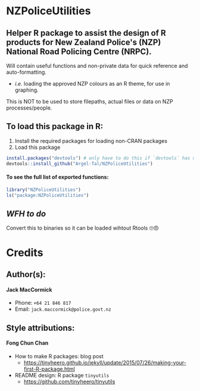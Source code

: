 # NZPoliceUtilities
## Helper R package to assist the design of R products for New Zealand Police's (NZP) National Road Policing Centre (NRPC).

Will contain useful functions and non-private data for quick reference and auto-formatting. 
- _i.e._ loading the approved NZP colours as an R theme, for use in graphing.
    
This is NOT to be used to store filepaths, actual files or data on NZP processes/people.

## To load this package in R:
1. Install the required packages for loading non-CRAN packages
2. Load this package
``` R
install.packages("devtools") # only have to do this if `devtools` has never been installed before
devtools::install_github("Argel-Tal/NZPoliceUtilities")
```
#### To see the full list of exported functions:
``` R
library("NZPoliceUtilities")
ls("package:NZPoliceUtilities")
```

## _WFH to do_
Convert this to binaries so it can be loaded wihtout Rtools 🙄😠

# Credits
## Author(s): 
#### Jack MacCormick
- Phone:  `+64 21 846 817`
- Email:  `jack.maccormick@police.govt.nz`
## Style attributions:
#### Fong Chun Chan
- How to make R packages: blog post
  + https://tinyheero.github.io/jekyll/update/2015/07/26/making-your-first-R-package.html
- README design: R package `tinyutils`
  + https://github.com/tinyheero/tinyutils

